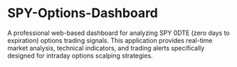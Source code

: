 # SPY-Options-Dashboard
A professional web-based dashboard for analyzing SPY 0DTE (zero days to expiration) options trading signals. This application provides real-time market analysis, technical indicators, and trading alerts specifically designed for intraday options scalping strategies.
